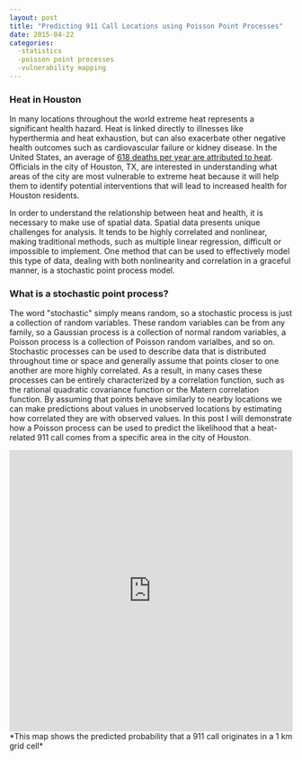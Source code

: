 ```yaml
---
layout: post
title: "Predicting 911 Call Locations using Poisson Point Processes"
date: 2015-04-22
categories:
  -statistics
  -poisson point processes
  -vulnerability mapping
---
```


### Heat in Houston

In many locations throughout the world extreme heat represents a significant health hazard.
Heat is linked directly to illnesses like hyperthermia and heat exhaustion, but can also
exacerbate other negative health outcomes such as cardiovascular failure or kidney disease.
In the United States, an average of [618 deaths per year are attributed to heat][1]. Officials
in the city of Houston, TX, are interested in understanding what areas of the city are most 
vulnerable to extreme heat because it will help them to identify potential interventions
that will lead to increased health for Houston residents.

In order to understand the relationship between heat and health, it is necessary to make use of
spatial data. Spatial data presents unique challenges for analysis. It tends to be highly correlated 
and nonlinear, making traditional methods, such as multiple linear regression, difficult or 
impossible to implement. One method that can be used to effectively model this type of data,
dealing with both nonlinearity and correlation in a graceful manner, is a stochastic point 
process model.

### What is a stochastic point process?

The word "stochastic" simply means random, so a stochastic process is just a collection
of random variables. These random variables can be from any family, so a Gaussian process
is a collection of normal random variables, a Poisson process is a collection of Poisson 
random varialbes, and so on. Stochastic processes can be used to describe data that is 
distributed throughout time or space and generally assume that points closer to one another are more highly correlated.
As a result, in many cases these processes can be entirely characterized by a correlation 
function, such as the rational quadratic covariance function or the Matern correlation function.
By assuming that points behave similarly to nearby locations we can make predictions about 
values in unobserved locations by estimating how correlated they are with observed values.
In this post I will demonstrate how a Poisson process can be used to predict the likelihood that
a heat-related 911 call comes from a specific area in the city of Houston. 




<iframe width='100%' height='500px' frameBorder='0'
src='https://a.tiles.mapbox.com/v4/jwmortensen.m06ong3d/attribution,zoompan,zoomwheel,geocoder,share.html?access_token=pk.eyJ1Ijoiandtb3J0ZW5zZW4iLCJhIjoiQjJHSVp4NCJ9.AYH98hv0ksUCLvwmsJHfeQ'></iframe>
*This map shows the predicted probability that a 911 call originates in a 1 km grid cell*

[1]: http://www.cdc.gov/mmwr/preview/mmwrhtml/mm6136a6.htm "CDC"
